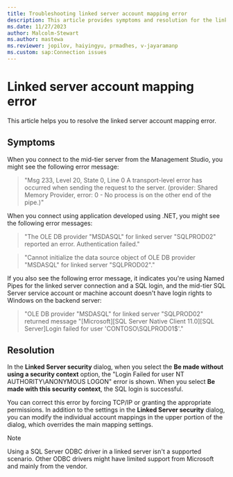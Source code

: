 ```yaml
---
title: Troubleshooting linked server account mapping error 
description: This article provides symptoms and resolution for the linked server account mapping error.
ms.date: 11/27/2023
author: Malcolm-Stewart
ms.author: mastewa
ms.reviewer: jopilov, haiyingyu, prmadhes, v-jayaramanp
ms.custom: sap:Connection issues
---
```


# Linked server account mapping error

This article helps you to resolve the linked server account mapping error.

## Symptoms

When you connect to the mid-tier server from the Management Studio, you might see the following error message:

> "Msg 233, Level 20, State 0, Line 0
> A transport-level error has occurred when sending the request to the server. (provider: Shared Memory Provider, error: 0 - No process is on the other end of the pipe.)"

When you connect using application developed using .NET, you might see the following error messages:

> "The OLE DB provider "MSDASQL" for linked server "SQLPROD02" reported an error. Authentication failed."

> "Cannot initialize the data source object of OLE DB provider "MSDASQL" for linked server "SQLPROD02"."

If you also see the following error message, it indicates you're using Named Pipes for the linked server connection and a SQL login, and the mid-tier SQL Server service account or machine account doesn't have login rights to Windows on the backend server:

> "OLE DB provider "MSDASQL" for linked server "SQLPROD02" returned message "[Microsoft][SQL Server Native Client 11.0][SQL Server]Login failed for user 'CONTOSO\SQLPROD01$'."

## Resolution

In the **Linked Server security** dialog, when you select the **Be made without using a security context** option, the "Login Failed for user NT AUTHORITY\ANONYMOUS LOGON" error is shown. When you select **Be made with this security context**, the SQL login is successful.

You can correct this error by forcing TCP/IP or granting the appropriate permissions. In addition to the settings in the **Linked Server security** dialog, you can modify the individual account mappings in the upper portion of the dialog, which overrides the main mapping settings.

> [!NOTE]
> Using a SQL Server ODBC driver in a linked server isn't a supported scenario. Other ODBC drivers might have limited support from Microsoft and mainly from the vendor.
